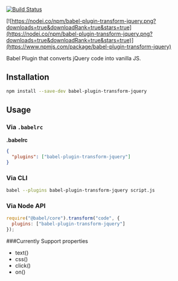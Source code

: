 [![Build Status](https://travis-ci.org/sanchitanand/babel-plugin-transform-jquery.png?branch=master)](https://travis-ci.org/sanchitanand/babel-plugin-transform-jquery)

[![https://nodei.co/npm/babel-plugin-transform-jquery.png?downloads=true&downloadRank=true&stars=true](https://nodei.co/npm/babel-plugin-transform-jquery.png?downloads=true&downloadRank=true&stars=true)](https://www.npmjs.com/package/babel-plugin-transform-jquery)


Babel Plugin that converts jQuery code into vanilla JS.


## Installation

```sh
npm install --save-dev babel-plugin-transform-jquery
```

## Usage

### Via `.babelrc`

**.babelrc**

```json
{
  "plugins": ["babel-plugin-transform-jquery"]
}
```

### Via CLI

```sh
babel --plugins babel-plugin-transform-jquery script.js
```

### Via Node API

```javascript
require("@babel/core").transform("code", {
  plugins: ["babel-plugin-transform-jquery"]
});
```

###Currently Support properties

- text()
- css()
- click()
- on()

